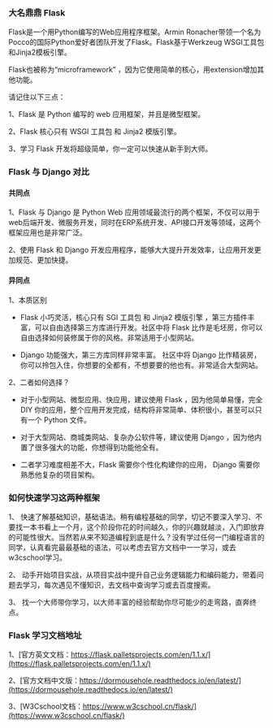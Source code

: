 ### 大名鼎鼎 Flask

Flask是一个用Python编写的Web应用程序框架。Armin Ronacher带领一个名为Pocco的国际Python爱好者团队开发了Flask。Flask基于Werkzeug WSGI工具包和Jinja2模板引擎。

Flask也被称为“microframework” ，因为它使用简单的核心，用extension增加其他功能。

请记住以下三点：

1、Flask 是 Python 编写的 web 应用框架，并且是微型框架。

2、Flask 核心只有 WSGI 工具包 和 Jinja2 模版引擎。

3、学习 Flask 开发将超级简单，你一定可以快速从新手到大师。

 
### Flask 与 Django 对比 

#### 共同点

1、Flask 与 Django 是 Python Web 应用领域最流行的两个框架，不仅可以用于 web后端开发、微服务开发，同时在ERP系统开发、API接口开发等领域，这两个框架应用也是非常广泛。

2、使用 Flask 和 Django 开发应用程序，能够大大提升开发效率，让应用开发更加规范、更加快捷。

#### 异同点

1、本质区别

- Flask 小巧灵活，核心只有 SGI 工具包 和 Jinja2 模版引擎 ，第三方插件丰富，可以自由选择第三方库进行开发。社区中将 Flask 比作是毛坯房，你可以自由选择如何装修属于你的风格。非常适用于小型网站。

- Django 功能强大，第三方库同样非常丰富。 社区中将 Django 比作精装房，你可以拎包入住，你想要的全都有，不想要要的他也有。非常适合大型网站。
 

2、二者如何选择？

- 对于小型网站、微型应用、快应用，建议使用 Flask ，因为他简单易懂，完全 DIY 你的应用，整个应用开发完成，结构将非常简单、体积很小，甚至可以只有一个 Python 文件。

- 对于大型网站、商城类网站、复杂办公软件等，建议使用 Django ，因为他内置了很多强大的功能，你想得到功能他全有。

- 二者学习难度相差不大，Flask 需要你个性化构建你的应用， Django 需要你熟悉他复杂的项目架构。

### 如何快速学习这两种框架

1、 快速了解基础知识，基础语法。稍有编程基础的同学，切记不要深入学习、不要找一本书看上一个月，这个阶段你花的时间越久，你的兴趣就越淡，入门即放弃的可能性很大。当然若从来不知道编程到底是什么？没有学过任何一门编程语言的同学，认真看完最最基础的语法，可以考虑去官方文档中一一学习，或去w3cschool学习。

2、 动手开始项目实战，从项目实战中提升自己业务逻辑能力和编码能力，带着问题去学习，每次遇见不懂知识，去文档中查询学习或去百度搜索。

3、 找一个大师带你学习，以大师丰富的经验帮助你尽可能少的走弯路，直奔终点。

### Flask 学习文档地址

1、[官方英文文档：https://flask.palletsprojects.com/en/1.1.x/](https://flask.palletsprojects.com/en/1.1.x/)

2、[官方文档中文版：https://dormousehole.readthedocs.io/en/latest/](https://dormousehole.readthedocs.io/en/latest/)

3、[W3Cschool文档：https://www.w3cschool.cn/flask/](https://www.w3cschool.cn/flask/)

